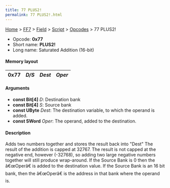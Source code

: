 ```yaml
---
title: 77 PLUS2!
permalink: 77 PLUS2!.html
---
```


[Home](../../../../Main%20Page.md) > [FF7](../../../../FF7.md) > [Field](../../../Field.md) > [Script](../../Script.md) > [Opcodes](../Opcodes.md) > 77 PLUS2!

-   Opcode: **0x77**
-   Short name: **PLUS2!**
-   Long name: Saturated Addition (16-bit)

#### Memory layout

| 0x77 | *D/S* | *Dest* | *Oper* |
|------|-------|--------|--------|

#### Arguments

-   **const Bit\[4\]** *D*: Destination bank
-   **const Bit\[4\]** *S*: Source bank
-   **const UByte** *Dest*: The destination variable, to which the
    operand is added.
-   **const SWord** *Oper*: The operand, added to the destination.

#### Description

Adds two numbers together and stores the result back into "Dest" The
result of the addition is capped at 32767. The result is not capped at
the negative end, however (-32768), so adding two large negative numbers
together will still produce wrap-around. If the Source Bank is 0 then
the â€œOperâ€ is added to the destination value. If the Source Bank is
an 16 bit bank, then the â€œOperâ€ is the address in that bank where
the operand is.
